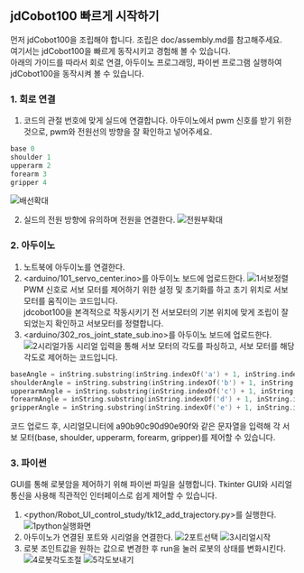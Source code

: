 ## jdCobot100 빠르게 시작하기 
먼저 jdCobot100을 조립해야 합니다. 조립은 doc/assembly.md를 참고해주세요.   
여기서는 jdCobot100을 빠르게 동작시키고 경험해 볼 수 있습니다.   
아래의 가이드를 따라서 회로 연결, 아두이노 프로그래밍, 파이썬 프로그램 실행하여 jdCobot100을 동작시켜 볼 수 있습니다. 

### 1. 회로 연결
1. 코드의 관절 번호에 맞게 실드에 연결합니다.
아두이노에서 pwm 신호를 받기 위한 것으로, pwm와 전원선의 방향을 잘 확인하고 넣어주세요.
```c
base 0
shoulder 1
upperarm 2
forearm 3
gripper 4
```
![배선확대](https://github.com/user-attachments/assets/81a5f847-b898-4994-8014-f777342b8fbf)

2. 실드의 전원 방향에 유의하며 전원을 연결한다.
![전원부확대](https://github.com/user-attachments/assets/2fb5f88f-a785-4694-a420-75843c9c7b6d)

### 2. 아두이노
1. 노트북에 아두이노를 연결한다.
2. <arduino/101_servo_center.ino>를 아두이노 보드에 업로드한다.
![1서보정렬](https://github.com/user-attachments/assets/cf242a52-391c-43b0-a671-91dd86a2449c)
PWM 신호로 서보 모터를 제어하기 위한 설정 및 초기화를 하고 초기 위치로 서보 모터를 움직이는 코드입니다.   
jdcobot100을 본격적으로 작동시키기 전 서보모터의 기본 위치에 맞게 조립이 잘 되었는지 확인하고 서보모터를 정렬합니다.   
3. <arduino/302_ros_joint_state_sub.ino>를 아두이노 보드에 업로드한다.
![2시리얼가동](https://github.com/user-attachments/assets/e2f4c5cb-4a22-46ac-8115-79b0b2efe81f)
시리얼 입력을 통해 서보 모터의 각도를 파싱하고, 서보 모터를 해당 각도로 제어하는 코드입니다.

```c
baseAngle = inString.substring(inString.indexOf('a') + 1, inString.indexOf('b')).toInt();
shoulderAngle = inString.substring(inString.indexOf('b') + 1, inString.indexOf('c')).toInt();
upperarmAngle = inString.substring(inString.indexOf('c') + 1, inString.indexOf('d')).toInt();
forearmAngle = inString.substring(inString.indexOf('d') + 1, inString.indexOf('e')).toInt();
gripperAngle = inString.substring(inString.indexOf('e') + 1, inString.indexOf('f')).toInt();
```
코드 업로드 후, 시리얼모니터에 a90b90c90d90e90f와 같은 문자열을 입력해 각 서보 모터(base, shoulder, upperarm, forearm, gripper)를 제어할 수 있습니다.

### 3. 파이썬
GUI를 통해 로봇암을 제어하기 위해 파이썬 파일을 실행합니다. Tkinter GUI와 시리얼 통신을 사용해 직관적인 인터페이스로 쉽게 제어할 수 있습니다.
1. <python/Robot_UI_control_study/tk12_add_trajectory.py>를 실행한다.
![1python실행화면](https://github.com/user-attachments/assets/bdf9aa81-94f0-40cb-ae99-004f05eb935c)
2. 아두이노가 연결된 포트와 시리얼을 연결한다.
![2포트선택](https://github.com/user-attachments/assets/8a5a43e8-628a-4b6d-ba2f-6be6bc5938f0)
![3시리얼시작](https://github.com/user-attachments/assets/a3ffae57-e431-4f71-8fee-d33aab5ecca1)
3. 로봇 조인트값을 원하는 값으로 변경한 후 run을 눌러 로봇의 상태를 변화시킨다.
![4로봇각도조절](https://github.com/user-attachments/assets/4acf09d6-28b6-42c4-a648-e0cbbe093e97)
![5각도보내기](https://github.com/user-attachments/assets/5d1a5ca1-3916-46b4-ba21-cbff260b9225)
